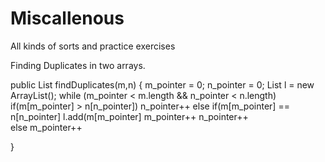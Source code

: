 # Miscallenous
All kinds of sorts and practice exercises


Finding Duplicates in two arrays.

public List<Integer> findDuplicates(m,n)
 {
    m_pointer = 0;
    n_pointer = 0;
    List<Integer> l = new ArrayList<Integer>(); 
    while (m_pointer < m.length && n_pointer < n.length)       
          if(m[m_pointer] > n[n_pointer])
             n_pointer++
           else if(m[m_pointer] == n[n_pointer] 
             l.add(m[m_pointer]
             m_pointer++
             n_pointer++           
           else 
              m_pointer++
         
  }
